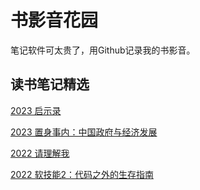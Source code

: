 # 书影音花园
笔记软件可太贵了，用Github记录我的书影音。

## 读书笔记精选

[2023 启示录](./2023/启示录.md)

[2023 置身事内：中国政府与经济发展](./2023/置身事内.md)

[2022 请理解我](./2022/请理解我.md)

[2022 软技能2：代码之外的生存指南](./2022/软技能2：代码之外的生存指南.md)